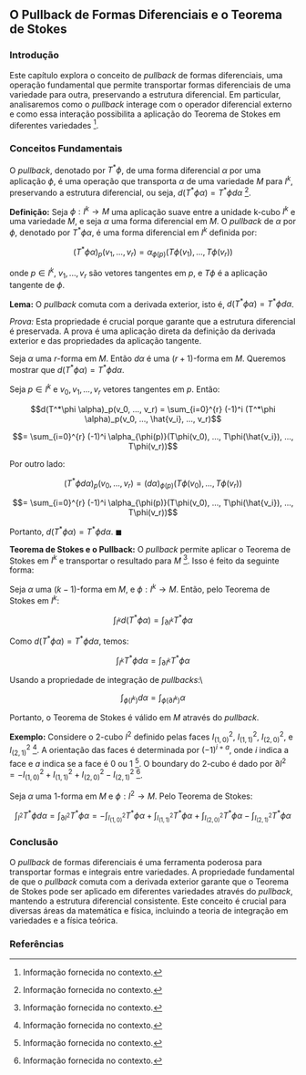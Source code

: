 ## O Pullback de Formas Diferenciais e o Teorema de Stokes

### Introdução
Este capítulo explora o conceito de *pullback* de formas diferenciais, uma operação fundamental que permite transportar formas diferenciais de uma variedade para outra, preservando a estrutura diferencial. Em particular, analisaremos como o *pullback* interage com o operador diferencial externo e como essa interação possibilita a aplicação do Teorema de Stokes em diferentes variedades [^1].

### Conceitos Fundamentais

O *pullback*, denotado por $T^*\phi$, de uma forma diferencial $\alpha$ por uma aplicação $\phi$, é uma operação que transporta $\alpha$ de uma variedade $M$ para $I^k$, preservando a estrutura diferencial, ou seja, $d(T^*\phi \alpha) = T^*\phi d\alpha$ [^1].

**Definição:** Seja $\phi: I^k \rightarrow M$ uma aplicação suave entre a unidade k-cubo $I^k$ e uma variedade $M$, e seja $\alpha$ uma forma diferencial em $M$. O *pullback* de $\alpha$ por $\phi$, denotado por $T^*\phi \alpha$, é uma forma diferencial em $I^k$ definida por:

$$(T^*\phi \alpha)_p(v_1, ..., v_r) = \alpha_{\phi(p)}(T\phi(v_1), ..., T\phi(v_r))$$

onde $p \in I^k$, $v_1, ..., v_r$ são vetores tangentes em $p$, e $T\phi$ é a aplicação tangente de $\phi$.

**Lema:** O *pullback* comuta com a derivada exterior, isto é, $d(T^*\phi \alpha) = T^*\phi d\alpha$.

*Prova:* Esta propriedade é crucial porque garante que a estrutura diferencial é preservada. A prova é uma aplicação direta da definição da derivada exterior e das propriedades da aplicação tangente.

Seja $\alpha$ uma $r$-forma em $M$. Então $d\alpha$ é uma $(r+1)$-forma em $M$. Queremos mostrar que $d(T^*\phi \alpha) = T^*\phi d\alpha$.

Seja $p \in I^k$ e $v_0, v_1, ..., v_r$ vetores tangentes em $p$. Então:

$$d(T^*\phi \alpha)_p(v_0, ..., v_r) = \sum_{i=0}^{r} (-1)^i (T^*\phi \alpha)_p(v_0, ..., \hat{v_i}, ..., v_r)$$

$$= \sum_{i=0}^{r} (-1)^i \alpha_{\phi(p)}(T\phi(v_0), ..., T\phi(\hat{v_i}), ..., T\phi(v_r))$$

Por outro lado:

$$(T^*\phi d\alpha)_p(v_0, ..., v_r) = (d\alpha)_{\phi(p)}(T\phi(v_0), ..., T\phi(v_r))$$

$$= \sum_{i=0}^{r} (-1)^i \alpha_{\phi(p)}(T\phi(v_0), ..., T\phi(\hat{v_i}), ..., T\phi(v_r))$$

Portanto, $d(T^*\phi \alpha) = T^*\phi d\alpha$. $\blacksquare$

**Teorema de Stokes e o Pullback:** O *pullback* permite aplicar o Teorema de Stokes em $I^k$ e transportar o resultado para $M$ [^1]. Isso é feito da seguinte forma:

Seja $\alpha$ uma $(k-1)$-forma em $M$, e $\phi: I^k \rightarrow M$. Então, pelo Teorema de Stokes em $I^k$:

$$\int_{I^k} d(T^*\phi \alpha) = \int_{\partial I^k} T^*\phi \alpha$$

Como $d(T^*\phi \alpha) = T^*\phi d\alpha$, temos:

$$\int_{I^k} T^*\phi d\alpha = \int_{\partial I^k} T^*\phi \alpha$$

Usando a propriedade de integração de *pullbacks*:\

$$\int_{\phi(I^k)} d\alpha = \int_{\phi(\partial I^k)} \alpha$$

Portanto, o Teorema de Stokes é válido em $M$ através do *pullback*.

**Exemplo:** Considere o 2-cubo $I^2$ definido pelas faces $I^2_{(1,0)}$, $I^2_{(1,1)}$, $I^2_{(2,0)}$, e $I^2_{(2,1)}$ [^1]. A orientação das faces é determinada por $(-1)^{i+a}$, onde $i$ indica a face e $a$ indica se a face é 0 ou 1 [^1]. O boundary do 2-cubo é dado por $\partial I^2 = -I^2_{(1,0)} + I^2_{(1,1)} + I^2_{(2,0)} - I^2_{(2,1)}$ [^1].

Seja $\alpha$ uma 1-forma em $M$ e $\phi: I^2 \rightarrow M$. Pelo Teorema de Stokes:

$$\int_{I^2} T^*\phi d\alpha = \int_{\partial I^2} T^*\phi \alpha = -\int_{I^2_{(1,0)}} T^*\phi \alpha + \int_{I^2_{(1,1)}} T^*\phi \alpha + \int_{I^2_{(2,0)}} T^*\phi \alpha - \int_{I^2_{(2,1)}} T^*\phi \alpha$$

### Conclusão

O *pullback* de formas diferenciais é uma ferramenta poderosa para transportar formas e integrais entre variedades. A propriedade fundamental de que o *pullback* comuta com a derivada exterior garante que o Teorema de Stokes pode ser aplicado em diferentes variedades através do *pullback*, mantendo a estrutura diferencial consistente. Este conceito é crucial para diversas áreas da matemática e física, incluindo a teoria de integração em variedades e a física teórica.

### Referências
[^1]: Informação fornecida no contexto.
<!-- END -->